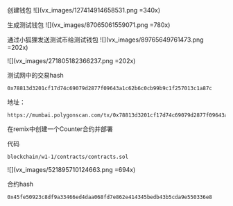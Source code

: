 
创建钱包
![](vx_images/127414914658531.png =340x)

生成测试钱包
![](vx_images/87065061559071.png =780x)

通过小狐狸发送测试币给测试钱包
![](vx_images/89765649761473.png =202x)


![](vx_images/271805182366237.png =202x)


测试网中的交易hash
```
0x78813d3201cf17d74c69079d2877f09643a1c62b6c0cb99b9c1f257013c1a87c
```
地址：
```
https://mumbai.polygonscan.com/tx/0x78813d3201cf17d74c69079d2877f09643a1c62b6c0cb99b9c1f257013c1a87c

```








在remix中创建一个Counter合约并部署

代码
```
blockchain/w1-1/contracts/contracts.sol
```
![](vx_images/521895710124663.png =694x)



合约hash
```
0x45fe50923c8df9a33466ed4daa068fd7e862e414345bedb43b5cda9e550336e8
```





